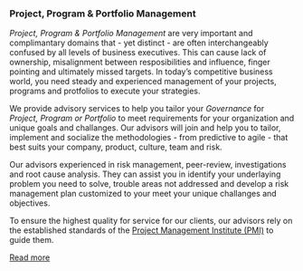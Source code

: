 ### Project, Program & Portfolio Management

*Project, Program & Portfolio Management* are very important and complimantary domains that - yet distinct - are often interchangeably confused by all levels of business executives. This can cause lack of ownership, misalignment between resposibilities and influence, finger pointing and ultimately missed targets. In today’s competitive business world, you need steady and experienced management of your projects, programs and protfolios to execute your strategies. 

We provide advisory services to help you tailor your *Governance* for *Project, Program or Portfolio* to meet requirements for your organization and unique goals and challanges. Our advisors will join and help you to tailor, implement and socialize the methodologies - from predictive to agile - that best suits your company, product, culture, team and risk.

Our advisors experienced in risk management, peer-review, investigations and root cause analysis. They can assist you in identify your underlaying problem you need to solve, trouble areas not addressed and develop a risk management plan customized to your meet your unique challanges and objectives. 

To ensure the highest quality for service for our clients, our advisors rely on the established standards of the [Project Management Institute \(PMI\)](https://www.pmi.org/) to guide them.

[Read more](/services/projectmanagement)
